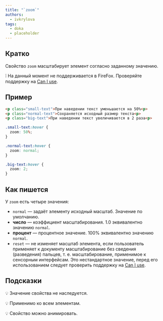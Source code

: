 ```yaml
---
title: "`zoom`"
authors:
  - ivkrylova
tags:
  - doka
  - placeholder
---
```


## Кратко

Свойство `zoom` масштабирует элемент согласно заданному значению.

<aside>

❕ На данный момент не поддерживается в FireFox. Проверяйте поддержку на [Can I use](https://caniuse.com/css-zoom).

</aside>


## Пример

```html
<p class="small-text">При наведении текст уменьшается на 50%<p>
<p class="normal-text">Сохраняется исходный размер текста<p>
<p class="big-text">При наведении текст увеличивается в 2 раза<p>
```

```css
.small-text:hover {
  zoom: 50%;
}

.normal-text:hover {
  zoom: normal;
}

.big-text:hover {
  zoom: 2;
}
```

## Как пишется

У `zoom` есть четыре значения:

- `normal` — задаёт элементу исходный масштаб. Значение по умолчанию.
- **число** — коэффициент масштабирования. 1.0 эквивалентно значению `normal`.
- **процент** — процентное значение. 100% эквивалентно значению `normal`.
- `reset` — не изменяет масштаб элемента, если пользователь применяет к документу масштабирование без сведения (разведения) пальцев, т. е. масштабирование, применимое к сенсорным интерфейсам. Это нестандартное значение, перед его использованием следует проверить поддержку на [Can I use](https://caniuse.com/mdn-css_properties_zoom_reset).

## Подсказки

💡 Значение свойства не наследуется.

💡 Применимо ко всем элементам.

💡 Свойство можно анимировать.
